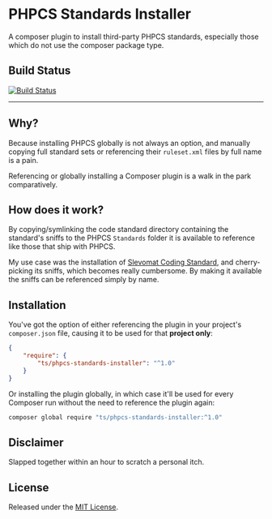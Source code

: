 # PHPCS Standards Installer
A composer plugin to install third-party PHPCS standards, especially those which
do not use the composer package type.

## Build Status
[![Build Status](https://travis-ci.org/timoschaefer/phpcs-standards-installer.svg)](https://travis-ci.org/timoschaefer/phpcs-standards-installer)

---

## Why?
Because installing PHPCS globally is not always an option, and manually copying
full standard sets or referencing their `ruleset.xml` files by full name is a pain.

Referencing or globally installing a Composer plugin is a walk in the park comparatively.

## How does it work?
By copying/symlinking the code standard directory containing the standard's sniffs to
the PHPCS `Standards` folder it is available to reference like those that ship with PHPCS.

My use case was the installation of [Slevomat Coding Standard](https://github.com/slevomat/coding-standard),
and cherry-picking its sniffs, which becomes really cumbersome. By making it available the sniffs
can be referenced simply by name.

## Installation
You've got the option of either referencing the plugin in your project's `composer.json` file,
causing it to be used for that **project only**:

```json
{
    "require": {
        "ts/phpcs-standards-installer": "^1.0"
    }
}
```

Or installing the plugin globally, in which case it'll be used for every Composer run
without the need to reference the plugin again:
```bash
composer global require "ts/phpcs-standards-installer:^1.0"
```

## Disclaimer
Slapped together within an hour to scratch a personal itch.

## License
Released under the [MIT License](./LICENSE).
